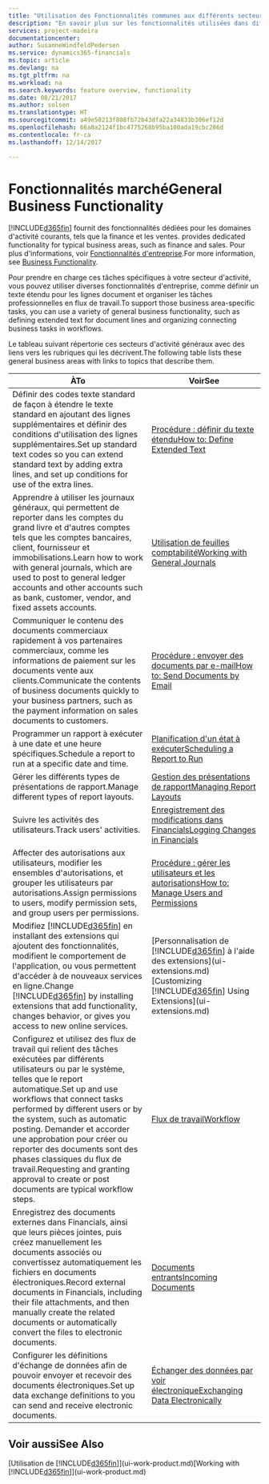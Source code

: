 ```yaml
---
title: "Utilisation des Fonctionnalités communes aux différents secteurs d'activité | Microsoft Docs"
description: "En savoir plus sur les fonctionnalités utilisées dans différents secteurs d'activité dans Dynamics 365 Business edition."
services: project-madeira
documentationcenter: 
author: SusanneWindfeldPedersen
ms.service: dynamics365-financials
ms.topic: article
ms.devlang: na
ms.tgt_pltfrm: na
ms.workload: na
ms.search.keywords: feature overview, functionality
ms.date: 08/21/2017
ms.author: solsen
ms.translationtype: HT
ms.sourcegitcommit: a49e50213f808fb72b43dfa22a34833b306ef12d
ms.openlocfilehash: 66a8a2124f1bc4775268b95ba100ada19cbc286d
ms.contentlocale: fr-ca
ms.lasthandoff: 12/14/2017

---
```

# <a name="general-business-functionality"></a><span data-ttu-id="f25ae-103">Fonctionnalités marché</span><span class="sxs-lookup"><span data-stu-id="f25ae-103">General Business Functionality</span></span>
[!INCLUDE[d365fin](includes/d365fin_md.md)]<span data-ttu-id="f25ae-104"> fournit des fonctionnalités dédiées pour les domaines d'activité courants, tels que la finance et les ventes.</span><span class="sxs-lookup"><span data-stu-id="f25ae-104"> provides dedicated functionality for typical business areas, such as finance and sales.</span></span> <span data-ttu-id="f25ae-105">Pour plus d'informations, voir [Fonctionnalités d'entreprise](madeira-business-functionality.md).</span><span class="sxs-lookup"><span data-stu-id="f25ae-105">For more information, see [Business Functionality](madeira-business-functionality.md).</span></span>

<span data-ttu-id="f25ae-106">Pour prendre en charge ces tâches spécifiques à votre secteur d'activité, vous pouvez utiliser diverses fonctionnalités d'entreprise, comme définir un texte étendu pour les lignes document et organiser les tâches professionnelles en flux de travail.</span><span class="sxs-lookup"><span data-stu-id="f25ae-106">To support those business area-specific tasks, you can use a variety of general business functionality, such as defining extended text for document lines and organizing connecting business tasks in workflows.</span></span>



<span data-ttu-id="f25ae-107">Le tableau suivant répertorie ces secteurs d'activité généraux avec des liens vers les rubriques qui les décrivent.</span><span class="sxs-lookup"><span data-stu-id="f25ae-107">The following table lists these general business areas with links to topics that describe them.</span></span>

| <span data-ttu-id="f25ae-108">À</span><span class="sxs-lookup"><span data-stu-id="f25ae-108">To</span></span> | <span data-ttu-id="f25ae-109">Voir</span><span class="sxs-lookup"><span data-stu-id="f25ae-109">See</span></span> |
| --- | --- |
| <span data-ttu-id="f25ae-110">Définir des codes texte standard de façon à étendre le texte standard en ajoutant des lignes supplémentaires et définir des conditions d'utilisation des lignes supplémentaires.</span><span class="sxs-lookup"><span data-stu-id="f25ae-110">Set up standard text codes so you can extend standard text by adding extra lines, and set up conditions for use of the extra lines.</span></span> |[<span data-ttu-id="f25ae-111">Procédure : définir du texte étendu</span><span class="sxs-lookup"><span data-stu-id="f25ae-111">How to: Define Extended Text</span></span>](ui-how-define-ext-text.md) |
| <span data-ttu-id="f25ae-112">Apprendre à utiliser les journaux généraux, qui permettent de reporter dans les comptes du grand livre et d'autres comptes tels que les comptes bancaires, client, fournisseur et immobilisations.</span><span class="sxs-lookup"><span data-stu-id="f25ae-112">Learn how to work with general journals, which are used to post to general ledger accounts and other accounts such as bank, customer, vendor, and fixed assets accounts.</span></span> |[<span data-ttu-id="f25ae-113">Utilisation de feuilles comptabilité</span><span class="sxs-lookup"><span data-stu-id="f25ae-113">Working with General Journals</span></span>](ui-work-general-journals.md) |
| <span data-ttu-id="f25ae-114">Communiquer le contenu des documents commerciaux rapidement à vos partenaires commerciaux, comme les informations de paiement sur les documents vente aux clients.</span><span class="sxs-lookup"><span data-stu-id="f25ae-114">Communicate the contents of business documents quickly to your business partners, such as the payment information on sales documents to customers.</span></span> |[<span data-ttu-id="f25ae-115">Procédure : envoyer des documents par e-mail</span><span class="sxs-lookup"><span data-stu-id="f25ae-115">How to: Send Documents by Email</span></span>](ui-how-send-documents-email.md) |
| <span data-ttu-id="f25ae-116">Programmer un rapport à exécuter à une date et une heure spécifiques.</span><span class="sxs-lookup"><span data-stu-id="f25ae-116">Schedule a report to run at a specific date and time.</span></span> |[<span data-ttu-id="f25ae-117">Planification d'un état à exécuter</span><span class="sxs-lookup"><span data-stu-id="f25ae-117">Scheduling a Report to Run</span></span>](ui-work-report.md#ScheduleReport) |
| <span data-ttu-id="f25ae-118">Gérer les différents types de présentations de rapport.</span><span class="sxs-lookup"><span data-stu-id="f25ae-118">Manage different types of report layouts.</span></span> |[<span data-ttu-id="f25ae-119">Gestion des présentations de rapport</span><span class="sxs-lookup"><span data-stu-id="f25ae-119">Managing Report Layouts</span></span>](ui-manage-report-layouts.md) |
| <span data-ttu-id="f25ae-120">Suivre les activités des utilisateurs.</span><span class="sxs-lookup"><span data-stu-id="f25ae-120">Track users' activities.</span></span>|[<span data-ttu-id="f25ae-121">Enregistrement des modifications dans Financials</span><span class="sxs-lookup"><span data-stu-id="f25ae-121">Logging Changes in Financials</span></span>](across-log-changes.md)|
|<span data-ttu-id="f25ae-122">Affecter des autorisations aux utilisateurs, modifier les ensembles d'autorisations, et grouper les utilisateurs par autorisations.</span><span class="sxs-lookup"><span data-stu-id="f25ae-122">Assign permissions to users, modify permission sets, and group users per permissions.</span></span>|[<span data-ttu-id="f25ae-123">Procédure : gérer les utilisateurs et les autorisations</span><span class="sxs-lookup"><span data-stu-id="f25ae-123">How to: Manage Users and Permissions</span></span>](ui-how-users-permissions.md)|
| <span data-ttu-id="f25ae-124">Modifiez [!INCLUDE[d365fin](includes/d365fin_md.md)] en installant des extensions qui ajoutent des fonctionnalités, modifient le comportement de l'application, ou vous permettent d'accéder à de nouveaux services en ligne.</span><span class="sxs-lookup"><span data-stu-id="f25ae-124">Change [!INCLUDE[d365fin](includes/d365fin_md.md)] by installing extensions that add functionality, changes behavior, or gives you access to new online services.</span></span> |<span data-ttu-id="f25ae-125">[Personnalisation de [!INCLUDE[d365fin](includes/d365fin_md.md)] à l'aide des extensions](ui-extensions.md)</span><span class="sxs-lookup"><span data-stu-id="f25ae-125">[Customizing [!INCLUDE[d365fin](includes/d365fin_md.md)] Using Extensions](ui-extensions.md)</span></span> |
|<span data-ttu-id="f25ae-126">Configurez et utilisez des flux de travail qui relient des tâches exécutées par différents utilisateurs ou par le système, telles que le report automatique.</span><span class="sxs-lookup"><span data-stu-id="f25ae-126">Set up and use workflows that connect tasks performed by different users or by the system, such as automatic posting.</span></span> <span data-ttu-id="f25ae-127">Demander et accorder une approbation pour créer ou reporter des documents sont des phases classiques du flux de travail.</span><span class="sxs-lookup"><span data-stu-id="f25ae-127">Requesting and granting approval to create or post documents are typical workflow steps.</span></span>|[<span data-ttu-id="f25ae-128">Flux de travail</span><span class="sxs-lookup"><span data-stu-id="f25ae-128">Workflow</span></span>](across-workflow.md)|
|<span data-ttu-id="f25ae-129">Enregistrez des documents externes dans Financials, ainsi que leurs pièces jointes, puis créez manuellement les documents associés ou convertissez automatiquement les fichiers en documents électroniques.</span><span class="sxs-lookup"><span data-stu-id="f25ae-129">Record external documents in Financials, including their file attachments, and then manually create the related documents or automatically convert the files to electronic documents.</span></span>|[<span data-ttu-id="f25ae-130">Documents entrants</span><span class="sxs-lookup"><span data-stu-id="f25ae-130">Incoming Documents</span></span>](across-income-documents.md)|
| <span data-ttu-id="f25ae-131">Configurer les définitions d'échange de données afin de pouvoir envoyer et recevoir des documents électroniques.</span><span class="sxs-lookup"><span data-stu-id="f25ae-131">Set up data exchange definitions to you can send and receive electronic documents.</span></span> |[<span data-ttu-id="f25ae-132">Échanger des données par voir électronique</span><span class="sxs-lookup"><span data-stu-id="f25ae-132">Exchanging Data Electronically</span></span>](across-data-exchange.md) |

## <a name="see-also"></a><span data-ttu-id="f25ae-133">Voir aussi</span><span class="sxs-lookup"><span data-stu-id="f25ae-133">See Also</span></span>
<span data-ttu-id="f25ae-134">[Utilisation de [!INCLUDE[d365fin](includes/d365fin_md.md)]](ui-work-product.md)</span><span class="sxs-lookup"><span data-stu-id="f25ae-134">[Working with [!INCLUDE[d365fin](includes/d365fin_md.md)]](ui-work-product.md)</span></span>


